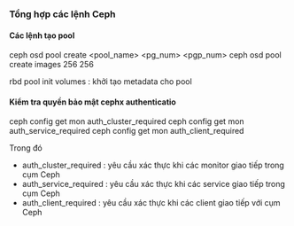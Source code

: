 ### Tổng hợp các lệnh Ceph
#### Các lệnh tạo pool
ceph osd pool create <pool_name> <pg_num> <pgp_num>
ceph osd pool create images 256 256

rbd pool init volumes : khởi tạo metadata cho pool

#### Kiểm tra quyền bảo mật cephx authenticatio
ceph config get mon auth_cluster_required
ceph config get mon auth_service_required
ceph config get mon auth_client_required

Trong đó 
- auth_cluster_required : yêu cầu xác thực khi các monitor giao tiếp trong cụm Ceph
- auth_service_required : yêu cầu xác thực khi các service giao tiếp trong cụm Ceph
- auth_client_required : yêu cầu xác thực khi các client giao tiếp với cụm Ceph